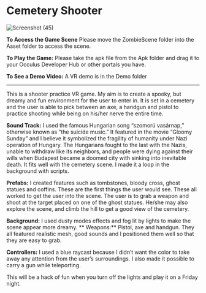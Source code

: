 # Cemetery Shooter


![Screenshot (45)](https://user-images.githubusercontent.com/61094053/152822638-6a29ffa3-8ef5-48d7-8dbd-df0e549876e1.png)


**To Access the Game Scene**
Please move the ZombieScene folder into the Asset folder to access the scene.


**To Play the Game:**
Please take the apk file from the Apk folder and drag it to your Occulus Developer Hub or other portals you have.


**To See a Demo Video:** 
A VR demo is in the Demo folder

---------------------------------------------------------------------------------------------------------------------------------------------------------------------------------
This is a shooter practice VR game. My aim is to create a spooky, but dreamy and fun environment for the user to enter in. It is set in a cemetery and the user is able to pick between an axe, a handgun and pistol to practice shooting while being on his/her nerve the entire time.

**Sound Track:** I used the famous Hungarian song “szomorú vasárnap,” otherwise known as “the suicide music.” It featured in the movie “Gloomy Sunday” and I believe it symbolized the fragility of humanity under Nazi operation of Hungary. The Hungarians fought to the last with the Nazis, unable to withdraw like its neighbors, and people were dying against their wills when Budapest became a doomed city with sinking into inevitable death. It fits well with the cemetery scene. I made it a loop in the background with scripts. 

**Prefabs:** I created features such as tombstones, bloody cross, ghost statues and coffins. These are the first things the user would see. These all worked to get the user into the scene. The user is to grab a weapon and shoot at the target placed on one of the ghost statues. He/she may also explore the scene, and climb the hill to get a good view of the cemetery. 

**Background:** I used dusty modes effects and fog lit by lights  to make the scene appear more dreamy. 
**
Weapons:** Pistol, axe and handgun. They all featured realistic mesh, good sounds and I positioned them well so that they are easy to grab. 

**Controllers:** I used a blue raycast because I didn’t want the color to take away any attention from the user’s surroundings. I also made it possible to carry a gun while teleporting. 

This will be a hack of fun when you turn off the lights and play it on a Friday night. 


